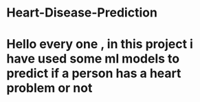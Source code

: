 # Heart-Disease-Prediction
# Hello every one , in this project i have used some ml models to predict if a person has a heart problem or not
